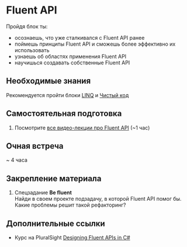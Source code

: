 # Fluent API

Пройдя блок ты:

- осознаешь, что уже сталкивался с Fluent API ранее
- поймешь принципы Fluent API и сможешь более эффективно их использовать
- узнаешь об областях применения Fluent API
- научишься создавать собственные Fluent API


## Необходимые знания

Рекомендуется пройти блоки [LINQ](https://github.com/kontur-csharper/linq) и [Чистый код](https://github.com/kontur-csharper/clean-code)


## Самостоятельная подготовка

1. Посмотрите [все видео-лекции про Fluent API](https://ulearn.azurewebsites.net/Course/cs2/Fluent_API_f317d52a-3a74-4138-98bf-565a5d593465) (~1 час)


## Очная встреча

~ 4 часа


## Закрепление материала

1. Спецзадание __Be fluent__  
Найди в своем проекте подзадачу, в которой Fluent API помог бы. Какие проблемы решит такой рефакторинг? 


## Дополнительные ссылки

* Курс на PluralSight [Designing Fluent APIs in C#](https://app.pluralsight.com/library/courses/designing-fluent-apis-c-sharp/table-of-contents)
